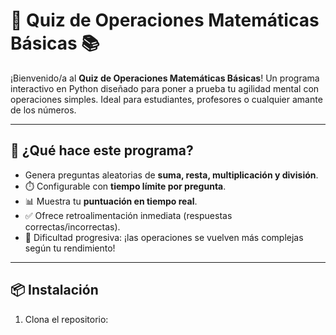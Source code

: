 # 🧮 Quiz de Operaciones Matemáticas Básicas 📚

¡Bienvenido/a al **Quiz de Operaciones Matemáticas Básicas**! Un programa interactivo en Python diseñado para poner a prueba tu agilidad mental con operaciones simples. Ideal para estudiantes, profesores o cualquier amante de los números.

---

## 🚀 **¿Qué hace este programa?**
- Genera preguntas aleatorias de **suma, resta, multiplicación y división**.
- ⏱️ Configurable con **tiempo límite por pregunta**.
- 📊 Muestra tu **puntuación en tiempo real**.
- ✅ Ofrece retroalimentación inmediata (respuestas correctas/incorrectas).
- 🎯 Dificultad progresiva: ¡las operaciones se vuelven más complejas según tu rendimiento!

---

## 📦 **Instalación**
1. Clona el repositorio: